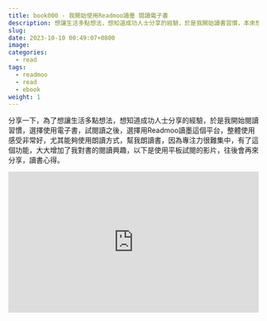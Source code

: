 ```yaml
---
title: book000 - 我開始使用Readmoo讀墨 閱讀電子書
description: 想讓生活多點想法，想知道成功人士分享的經驗，於是我開始讀書習慣，本來想說買實體書，但我想了想，很有可能，買了書，最後可能就被塵封在書櫃上。於是我往電子書方向去找，適合我的電子書軟體與平台，試閱讀了幾款，最後選擇使用Readmoo讀墨。
slug: 
date: 2023-10-10 00:49:07+0800
image: 
categories:
  - read
tags:
  - readmoo
  - read
  - ebook
weight: 1
---
```

分享一下，為了想讓生活多點想法，想知道成功人士分享的經驗，於是我開始閱讀習慣，選擇使用電子書，試閱讀之後，選擇用Readmoo讀墨這個平台，整體使用感受非常好，尤其能夠使用朗讀方式，幫我朗讀書，因為專注力很難集中，有了這個功能，大大增加了我對書的閱讀興趣，以下是使用平板試閱的影片，往後會再來分享，讀書心得。

<div style="position: relative; padding-bottom: 56.25%; height: 0; overflow: hidden;">
  <iframe src="https://www.youtube.com/embed/40G1xUgpAWY" style="position: absolute; top: 0; left: 0; width: 100%; height: 100%; border:0;" allowfullscreen title="YouTube Video"></iframe>
</div>